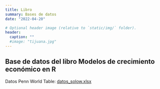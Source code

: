 ```yaml
---
title: Libro
summary: Bases de datos
date: "2022-04-20"

# Optional header image (relative to `static/img/` folder).
header:
  caption: ""
  #image: "tijuana.jpg"
---
```


## Base de datos del libro **Modelos de crecimiento económico en R**

Datos Penn World Table:  [datos_solow.xlsx](/libro/datos_solow.xlsx) 
